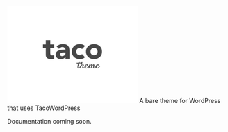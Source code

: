 

<img alt="Taco Theme Logo" src="https://raw.githubusercontent.com/tacowordpress/taco-theme/master/src/screenshot.png" width="300">
A bare theme for WordPress that uses TacoWordPress

Documentation coming soon.
